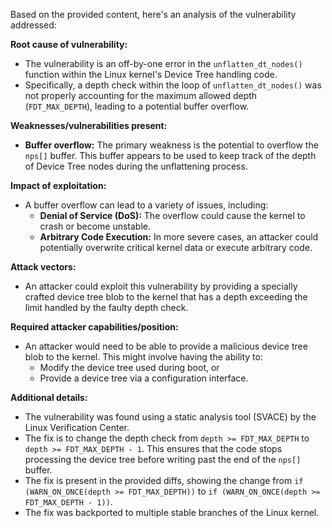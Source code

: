 Based on the provided content, here's an analysis of the vulnerability addressed:

**Root cause of vulnerability:**
- The vulnerability is an off-by-one error in the `unflatten_dt_nodes()` function within the Linux kernel's Device Tree handling code.
- Specifically, a depth check within the loop of `unflatten_dt_nodes()` was not properly accounting for the maximum allowed depth (`FDT_MAX_DEPTH`), leading to a potential buffer overflow.

**Weaknesses/vulnerabilities present:**
- **Buffer overflow:** The primary weakness is the potential to overflow the `nps[]` buffer. This buffer appears to be used to keep track of the depth of Device Tree nodes during the unflattening process.

**Impact of exploitation:**
- A buffer overflow can lead to a variety of issues, including:
    - **Denial of Service (DoS):** The overflow could cause the kernel to crash or become unstable.
    - **Arbitrary Code Execution:** In more severe cases, an attacker could potentially overwrite critical kernel data or execute arbitrary code.

**Attack vectors:**
- An attacker could exploit this vulnerability by providing a specially crafted device tree blob to the kernel that has a depth exceeding the limit handled by the faulty depth check.

**Required attacker capabilities/position:**
- An attacker would need to be able to provide a malicious device tree blob to the kernel. This might involve having the ability to:
    - Modify the device tree used during boot, or
    - Provide a device tree via a configuration interface.

**Additional details:**
- The vulnerability was found using a static analysis tool (SVACE) by the Linux Verification Center.
- The fix is to change the depth check from `depth >= FDT_MAX_DEPTH` to `depth >= FDT_MAX_DEPTH - 1`. This ensures that the code stops processing the device tree before writing past the end of the `nps[]` buffer.
- The fix is present in the provided diffs, showing the change from `if (WARN_ON_ONCE(depth >= FDT_MAX_DEPTH))` to `if (WARN_ON_ONCE(depth >= FDT_MAX_DEPTH - 1))`.
- The fix was backported to multiple stable branches of the Linux kernel.